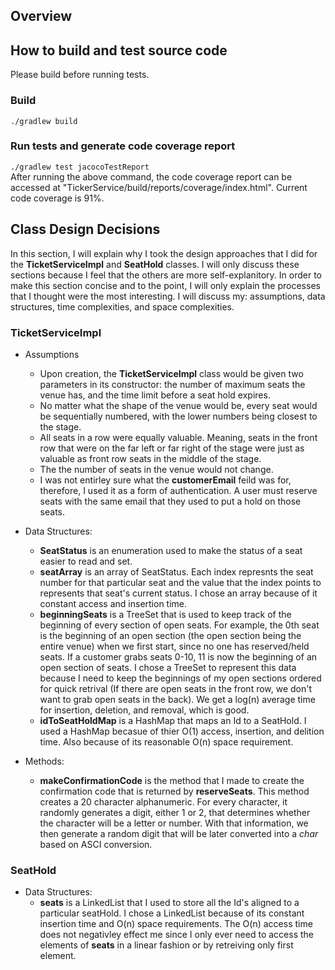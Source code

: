 


## Overview


## How to build and test source code
Please build before running tests.

### Build
```./gradlew build```

### Run tests and generate code coverage report
```./gradlew test jacocoTestReport```   
After running the above command, the code coverage report can be accessed at "TickerService/build/reports/coverage/index.html". Current code coverage is 91%.



## Class Design Decisions
In this section, I will explain why I took the design approaches that I did for the **TicketServiceImpl** and **SeatHold** classes. I will only discuss these sections because I feel that the others are more self-explanitory. In order to make this section concise and to the point, I will only explain the processes that I thought were the most interesting. I will discuss my: assumptions, data structures, time complexities, and space complexities.


### TicketServiceImpl
- Assumptions
  * Upon creation, the **TicketServiceImpl** class would be given two parameters in its constructor: the number of maximum seats the venue has, and the time limit before a seat hold expires.
  * No matter what the shape of the venue would be, every seat would be sequentially numbered, with the lower numbers being closest to the stage.
  * All seats in a row were equally valuable. Meaning, seats in the front row that were on the far left or far right of the stage were just as valuable as front row seats in the middle of the stage.
  * The the number of seats in the venue would not change.
  * I was not entirley sure what the **customerEmail** feild was for, therefore, I used it as a form of authentication. A user must reserve seats with the same email that they used to put a hold on those seats.
  
- Data Structures:
  * **SeatStatus** is an enumeration used to make the status of a seat easier to read and set.
  * **seatArray** is an array of SeatStatus. Each index represnts the seat number for that particular seat and the value that the index points to represents that seat's current status. I chose an array because of it constant access and insertion time.
  * **beginningSeats** is a TreeSet that is used to keep track of the beginning of every section of open seats. For example, the 0th seat is the beginning of an open section (the open section being the entire venue) when we first start, since no one has reserved/held seats. If a customer grabs seats 0-10, 11 is now the beginning of an open section of seats. I chose a TreeSet to represent this data because I need to keep the beginnings of my open sections ordered for quick retrival (If there are open seats in the front row, we don't want to grab open seats in the back). We get a log(n) average time for insertion, deletion, and removal, which is good.
  * **idToSeatHoldMap** is a HashMap that maps an Id to a SeatHold. I used a HashMap becasue of thier O(1) access, insertion, and delition time. Also because of its reasonable O(n) space requirement.
  
- Methods:
  * **makeConfirmationCode** is the method that I made to create the confirmation code that is returned by **reserveSeats**. This method creates a 20 character alphanumeric. For every character, it randomly generates a digit, either 1 or 2, that determines whether the character will be a letter or number. With that information, we then generate a random digit that will be later converted into a _char_ based on ASCI conversion.


### SeatHold
- Data Structures:
  * **seats** is a LinkedList that I used to store all the Id's aligned to a particular seatHold. I chose a LinkedList because of its constant insertion time and O(n) space requirements. The O(n) access time does not negativley effect me since I only ever need to access the elements of **seats** in a linear fashion or by retreiving only first element.
   

